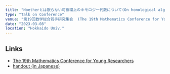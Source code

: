 ```yaml
---
title: "Noetherとは限らない可換環上のホモロジー代数について(On homological algebra in non-Noetherian cases)"
type: "Talk on Conference"
venue: "第19回数学総合若手研究集会  (The 19th Mathematics Conference for Young Researchers)"
date: "2023-03-08"
location: "Hokkaido Univ."
---
```


## Links
- [The 19th Mathematics Conference for Young Researchers](https://www.math.sci.hokudai.ac.jp/~wakate/mcyr/2023/en/index.html)
- [handout (in Japanese)](https://www.math.sci.hokudai.ac.jp/~wakate/mcyr/2023/pdf/ando_ryoya.pdf)
